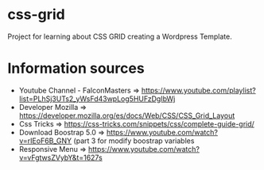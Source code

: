 # css-grid
Project for learning about CSS GRID creating a Wordpress Template.

# Information sources
- Youtube Channel - FalconMasters => https://www.youtube.com/playlist?list=PLhSj3UTs2_yWsFd43wpLog5HUFzDgIbWj
- Developer Mozilla => https://developer.mozilla.org/es/docs/Web/CSS/CSS_Grid_Layout
- Css Tricks => https://css-tricks.com/snippets/css/complete-guide-grid/
- Download Boostrap 5.0 => https://www.youtube.com/watch?v=rIEoF6B_GNY (part 3 for modify boostrap variables
- Responsive Menu => https://www.youtube.com/watch?v=vFgtwsZVybY&t=1627s